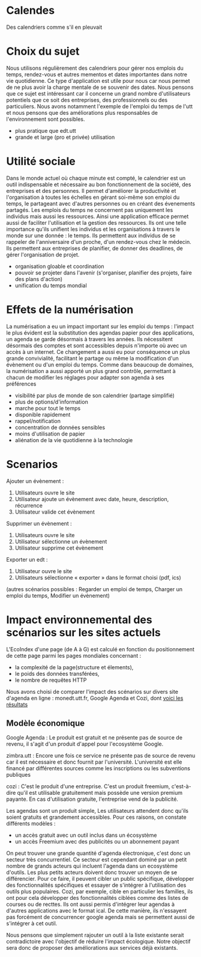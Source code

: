 # Calendes
Des calendriers comme s'il en pleuvait

# Choix du sujet

Nous utilisons régulièrement des calendriers pour gérer nos emplois du temps, rendez-vous et autres mementos et dates importantes dans notre vie quotidienne. Ce type d'application est utile pour nous car nous permet de ne plus avoir la charge mentale de se souvenir des dates.
Nous pensons que ce sujet est intéressant car il concerne un grand nombre d'utilisateurs potentiels que ce soit des entreprises, des professionnels ou des particuliers.
Nous avons notamment l'exemple de l'emploi du temps de l'utt et nous pensons que des améliorations plus responsables de l'environnement sont possibles.
- plus pratique que edt.utt
- grande et large (pro et privée) utilisation

# Utilité sociale

Dans le monde actuel où chaque minute est compté, le calendrier est un outil indispensable et nécessaire au bon fonctionnement de la société, des entreprises et des personnes. 
Il permet d'améliorer la productivité et l'organisation à toutes les échelles en gérant soi-même son emploi du temps, le partageant avec d'autres personnes ou en créant des évenements partagés.
Les emplois du temps ne concernent pas uniquement les individus mais aussi les ressources. Ainsi une application efficace permet aussi de faciliter l'utilisation et la gestion des ressources.
Ils ont une telle importance qu'ils unifient les individus et les organisations à travers le monde sur une donnée : le temps.
Ils permettent aux individus de se rappeler de l'anniversaire d'un proche, d'un rendez-vous chez le médecin.
Ils permettent aux entreprises de planifier, de donner des deadlines, de gérer l'organisation de projet.
- organisation gloable et coordination
- pouvoir se projeter dans l'avenir (s'organiser, planifier des projets, faire des plans d'action)
- unification du temps mondial

# Effets de la numérisation

La numérisation a eu un impact important sur les emploi du temps : 
l'impact le plus évident est la substitution des agendas papier pour des applications, un agenda se garde désormais à travers les années.
Ils nécessitent désormais des comptes et sont accessibles depuis n'importe où avec un accès à un internet.
Ce changement a aussi eu pour conséquence un plus grande convivialité, facilitant le partage ou même la modification d'un évènement ou d'un emploi du temps.
Comme dans beaucoup de domaines, la numérisation a aussi apporté un plus grand contrôle, permettant à chacun de modifier les réglages pour adapter son agenda à ses préférences

- visibilité par plus de monde de son calendrier (partage simplifié)
- plus de options/d'information
- marche pour tout le temps
- disponible rapidement
- rappel/notification
- concentration de données sensibles
- moins d'utilisation de papier
- aliénation de la vie quotidienne à la technologie


# Scenarios

Ajouter un évènement :
1. Utilisateurs ouvre le site
2. Utilisateur ajoute un évènement avec date, heure, description, récurrence
3. Utilisateur valide cet évènement
  
Supprimer un évènement :
1. Utilisateurs ouvre le site 
2. Utilisateur sélectionne un évènement
3. Utilisateur supprime cet évènement
  
Exporter un edt :
1. Utilisateur ouvre le site
2. Utilisateurs sélectionne « exporter » dans le format choisi (pdf, ics)
	
(autres scénarios possibles : Regarder un emploi de temps, Charger un emploi du temps, Modifier un évènement)

# Impact environnemental des scénarios sur les sites actuels

L'EcoIndex d'une page (de A à G) est calculé en fonction du positionnement de cette page parmi les pages mondiales concernant :

- la complexité de la page(structure et élements),
- le poids des données transférées,
- le nombre de requêtes HTTP
  
Nous avons choisi de comparer l'impact des scénarios sur divers site d'agenda en ligne : monedt.utt.fr, Google Agenda et Cozi, dont [voici les résultats](EcoIndex.md)


## Modèle économique

Google Agenda : Le produit est gratuit et ne présente pas de source de  revenu, il s'agit d'un produit d'appel pour l'ecosystème Google.

zimbra.utt : Encore une fois ce service ne présente pas de source de revenu car il est nécessaire et donc fournit par l'université. L'université est elle financé par différentes sources comme les inscriptions ou les subventions publiques

cozi : C'est le produit d'une entreprise. C'est un produit freemium, c'est-à-dire qu'il est utilisable gratuitement mais possède une version premium payante. En cas d'utilisation gratuite, l'entreprise vend de la publicité.

Les agendas sont un produit simple, Les utilisateurs attendent donc qu'ils soient gratuits et grandement accessibles. Pour ces raisons, on constate différents modèles :

- un accès gratuit avec un outil inclus dans un écosystème
- un accès Freemium avec des publicités ou un abonnement payant

On peut trouver une grande quantité d'agenda électronique, c'est donc un secteur très concurrentiel. Ce secteur est cependant dominé par un petit nombre de grands acteurs qui incluent l'agenda dans un ecosystème d'outils.
Les plus petits acteurs doivent donc trouver un moyen de se différencier. Pour ce faire, il peuvent cibler un public spécifique, développer des fonctionnalités spécifiques et essayer de s'intégrer à l'utilisation des outils plus populaires. Cozi, par exemple, cible en particulier les familles, ils ont pour cela développer des fonctionnalités ciblées comme des listes de courses ou de recttes. Ils ont aussi permis d'intégrer leur agendas à d'autres applications avec le format ical. De cette manière, ils n'essayent pas forcément de concurrencer google agenda mais se permettent aussi de s'intégrer à cet outil.

Nous pensons que simplement rajouter un outil à la liste existante serait contradictoire avec l'objectif de réduire l'impact écologique. Notre objectif sera donc de proposer des améliorations aux services déjà existants.

